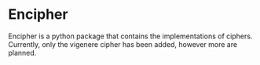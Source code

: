 # Encipher

Encipher is a python package that contains the implementations of ciphers.
Currently, only the vigenere cipher has been added, however more are planned.
